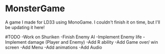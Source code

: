 # MonsterGame
A game I made for LD33 using MonoGame. I couldn't finish it on time, but I'll be updating it here!

#TODO 
    -Work on Shuriken
    -Finish Enemy AI
	-Implement Enemy life
    -Implement damage (Player and Enemy)
    -Add R ability
    -Add Game over/ win screen
    -Add Menu
    -Add animations
    -Add Audio
